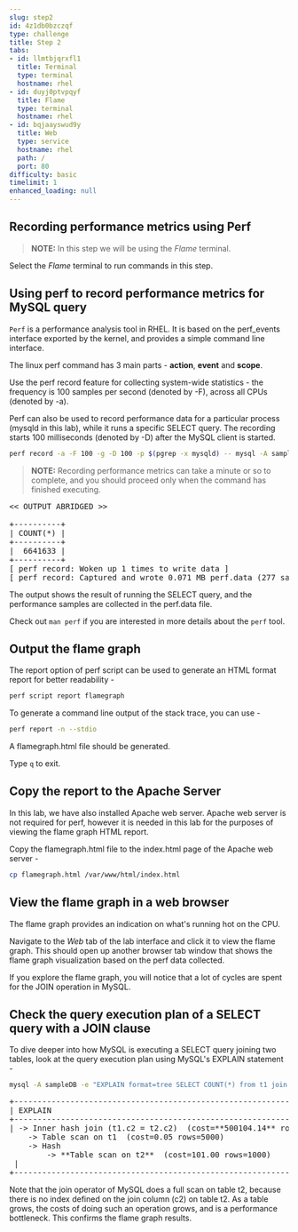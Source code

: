 ```yaml
---
slug: step2
id: 4z1db0bzczqf
type: challenge
title: Step 2
tabs:
- id: llmtbjqrxfl1
  title: Terminal
  type: terminal
  hostname: rhel
- id: duyj0ptvpqyf
  title: Flame
  type: terminal
  hostname: rhel
- id: bqjaayswud9y
  title: Web
  type: service
  hostname: rhel
  path: /
  port: 80
difficulty: basic
timelimit: 1
enhanced_loading: null
---
```

## Recording performance metrics using Perf

>**NOTE:** In this step we will be using the *Flame* terminal.

Select the *Flame* terminal to run commands in this step.

## Using perf to record performance metrics for MySQL query

`Perf` is a performance analysis tool in RHEL. It is based on the perf_events interface exported by the kernel, and provides a simple command line interface.

The linux perf command has 3 main parts - **action**, **event** and **scope**.

Use the perf record feature for collecting system-wide statistics - the frequency is 100 samples per second (denoted by -F), across all CPUs (denoted by -a).

Perf can also be used to record performance data for a particular process (mysqld in this lab), while it runs a specific SELECT query. The recording starts 100 milliseconds (denoted by -D) after the MySQL client is started.

```bash
perf record -a -F 100 -g -D 100 -p $(pgrep -x mysqld) -- mysql -A sampleDB -e "SELECT COUNT(*) from t1 join t2 on t1.c2 = t2.c2;"
```

> **NOTE:** Recording performance metrics can take a minute or so to complete, and you should proceed only when the command has finished executing.

<pre class="file">
<< OUTPUT ABRIDGED >>

+----------+
| COUNT(*) |
+----------+
|  6641633 |
+----------+
[ perf record: Woken up 1 times to write data ]
[ perf record: Captured and wrote 0.071 MB perf.data (277 samples) ]
</pre>

The output shows the result of running the SELECT query, and the performance samples are collected in the perf.data file.

Check out `man perf` if you are interested in more details about the `perf` tool.

## Output the flame graph

The report option of perf script can be used to generate an HTML format report for better readability -

```bash
perf script report flamegraph
```

To generate a command line output of the stack trace, you can use -

```bash
perf report -n --stdio
```

A flamegraph.html file should be generated.

Type `q` to exit.

## Copy the report to the Apache Server

In this lab, we have also installed Apache web server. Apache web server is not required for perf, however it is needed in this lab for the purposes of viewing the flame graph HTML report.

Copy the flamegraph.html file to the index.html page of the Apache web server -

```bash
cp flamegraph.html /var/www/html/index.html
```

## View the flame graph in a web browser

The flame graph provides an indication on what's running hot on the CPU.

Navigate to the *Web* tab of the lab interface and click it to view the flame graph. This should open up another browser tab window that shows the flame graph visualization based on the perf data collected.

If you explore the flame graph, you will notice that a lot of cycles are spent for the JOIN operation in MySQL.

## Check the query execution plan of a SELECT query with a JOIN clause

To dive deeper into how MySQL is executing a SELECT query joining two tables, look at the query execution plan using MySQL's EXPLAIN statement -

```bash
mysql -A sampleDB -e "EXPLAIN format=tree SELECT COUNT(*) from t1 join t2 on t1.c2 = t2.c2;"
```

<pre class="file">
+-----------------------------------------------------------------------------------------------------------------------------------------------------------------------------------+
| EXPLAIN                                                                                                                                                                           |
+-----------------------------------------------------------------------------------------------------------------------------------------------------------------------------------+
| -> Inner hash join (t1.c2 = t2.c2)  (cost=**500104.14** rows=500000)
    -> Table scan on t1  (cost=0.05 rows=5000)
    -> Hash
        -> **Table scan on t2**  (cost=101.00 rows=1000)
 |
+-----------------------------------------------------------------------------------------------------------------------------------------------------------------------------------+
</pre>

Note that the join operator of MySQL does a full scan on table t2, because there is no index defined on the join column (c2) on table t2.
As a table grows, the costs of doing such an operation grows, and is a performance bottleneck. This confirms the flame graph results.
